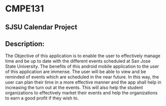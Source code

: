 # CMPE131
## SJSU Calendar Project

## Description:
The Objective of this application is to enable the user to effectively manage time 
and be up to date with the different events scheduled at San Jose State University.
The benefits of this android mobile application to the user of this application are 
immense. The user will be able to view and be reminded of events which are scheduled in the near future. In this way, the user can plan their time in a more effective manner and the app shall help in increasing the turn out at the events. This will also help the student organizations to effectively market their events and help the organizations to earn a good profit if they wish to. 
